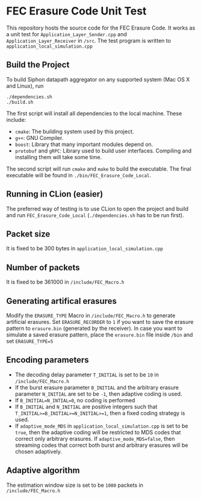 # FEC Erasure Code Unit Test

This repository hosts the source code for the FEC Erasure Code. It works as a unit test for `Application_Layer_Sender.cpp` and `Application_Layer_Receiver` in `/src`. The test program is written to `application_local_simulation.cpp`

## Build the Project

To build Siphon datapath aggregator on any supported system (Mac OS X and Linux), run

```shell
./dependencies.sh
./build.sh
```

The first script will install all dependencies to the local machine. These include:

+ `cmake`: The building system used by this project.
+ `g++`: GNU Compiler.
+ `boost`: Library that many important modules depend on.
+ `protobuf` and `gRPC`: Library used to build user interfaces. Compiling and installing them will take some time.

The second script will run `cmake` and `make` to build the executable. The final executable will be found in `./bin/FEC_Erasure_Code_Local`.

## Running in CLion (easier)

The preferred way of testing is to use CLion to open the project and build and run `FEC_Erasure_Code_Local` (`./dependencies.sh` has to be run first).

## Packet size
It is fixed to be 300 bytes in `application_local_simulation.cpp`

## Number of packets
It is fixed to be 361000 in `/include/FEC_Macro.h`

## Generating artifical erasures

Modify the `ERASURE_TYPE` Macro in `/include/FEC_Macro.h` to generate artificial erasures. Set `ERASURE_RECORDER` to `1` if you want to save the erasure pattern to `erasure.bin` (generated by the receiver). In case you want to simulate a saved erasure pattern, place the `erasure.bin` file inside `/bin` and set `ERASURE_TYPE=5`

## Encoding parameters
 + The decoding delay parameter `T_INITIAL` is set to be `10` in `/include/FEC_Macro.h`
 + If the burst erasure parameter `B_INITIAL` and the arbitrary erasure parameter `N_INITIAL` are set to be `-1`, then adaptive coding is used.
 + If `B_INITIAL=N_INTIAL=0`, no coding is performed
 + If `B_INITIAL` and `N_INITIAL` are positive integers such that `T_INITIAL>=B_INITIAL>=N_INITIAL>=1`, then a fixed coding strategy is used.
 + If `adaptive_mode_MDS` in `application_local_simulation.cpp` is set to be `true`, then the adaptive coding will be restricted to MDS codes that correct only arbitrary erasures. If `adaptive_mode_MDS=false`, then streaming codes that correct both burst and arbitrary erasures will be chosen adaptively.

## Adaptive algorithm
The estimation window size is set to be `1000` packets in `/include/FEC_Macro.h`


